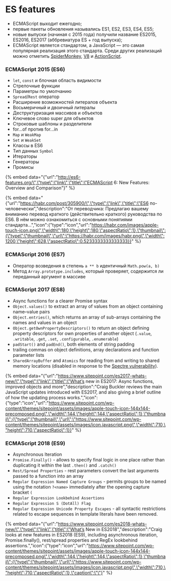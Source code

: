 # ES features

* ECMAScript выходит ежегодно;
* первые пакеты обновления назывались ES1, ES2, ES3, ES4, ES5;
* новые выпуски \(начиная с 2015 года\) получили название ES2015, ES2016, ES2017 \(аббревиатура ES + год выпуска\);
* ECMAScript является стандартом, а JavaScript — это самая популярная реализация этого стандарта. Среди других реализаций можно отметить [SpiderMonkey](https://ru.wikipedia.org/wiki/SpiderMonkey), [V8](https://ru.wikipedia.org/wiki/V8_%28%D0%B4%D0%B2%D0%B8%D0%B6%D0%BE%D0%BA_JavaScript%29) и [ActionScript](https://ru.wikipedia.org/wiki/ActionScript).

### ECMAScript 2015 \(ES6\)

* `let`, `const` и блочная область видимости
* Стрелочные функции
* Параметры по умолчанию
* `Spread`/`Rest` оператор
* Расширение возможностей литералов объекта
* Восьмеричный и двоичный литералы
* Деструктуризация массивов и объектов
* Ключевое слово super для объектов
* Строковые шаблоны и разделители
* for...of против for...in
* `Map` и `WeakMap`
* `Set` и `WeakSet`
* Классы в ES6
* Тип данных `Symbol`
* Итераторы
* Генераторы
* Промисы

{% embed data="{\"url\":\"http://es6-features.org/\",\"type\":\"link\",\"title\":\"ECMAScript 6: New Features: Overview and Comparison\"}" %}

{% embed data="{\"url\":\"https://habr.com/post/305900/\",\"type\":\"link\",\"title\":\"ES6 по-человечески\",\"description\":\"От переводчика: Предлагаю вашему вниманию перевод краткого \(действительно краткого\) руководства по ES6. В нём можно ознакомиться с основными понятиями стандарта...\",\"icon\":{\"type\":\"icon\",\"url\":\"https://habr.com/images/apple-touch-icon.png\",\"width\":180,\"height\":180,\"aspectRatio\":1},\"thumbnail\":{\"type\":\"thumbnail\",\"url\":\"https://habr.com/images/habr.png\",\"width\":1200,\"height\":628,\"aspectRatio\":0.5233333333333333}}" %}

### ECMAScript 2016 \(ES7\)

* Оператор возведения в степень `a ** b` идентичный `Math.pow(a, b)`
* Метод `Array.prototype.includes`, который проверяет, содержится ли переданный аргумент в массиве

### ECMAScript 2017 \(ES8\)

* Async functions for a clearer Promise syntax
* `Object.values()` to extract an array of values from an object containing name–value pairs
* `Object.entries()`, which returns an array of sub-arrays containing the names and values in an object
* `Object.getOwnPropertyDescriptors()` to return an object defining property descriptors for own properties of another object \(`.value`, `.writable`, `.get`, `.set`, `.configurable`, `.enumerable`\)
* `padStart()` and `padEnd()`, both elements of string padding
* trailing commas on object definitions, array declarations and function parameter lists
* `SharedArrayBuffer` and `Atomics` for reading from and writing to shared memory locations \(disabled in response to the [Spectre vulnerability](https://meltdownattack.com/)\).

{% embed data="{\"url\":\"https://www.sitepoint.com/es2017-whats-new/\",\"type\":\"link\",\"title\":\"What’s new in ES2017: Async functions, improved objects and more\",\"description\":\"Craig Buckler reviews the main JavaScript updates introduced with ES2017, and also giving a brief outline of how the updating process works.\",\"icon\":{\"type\":\"icon\",\"url\":\"https://www.sitepoint.com/wp-content/themes/sitepoint/assets/images/apple-touch-icon-144x144-precomposed.png\",\"width\":144,\"height\":144,\"aspectRatio\":1},\"thumbnail\":{\"type\":\"thumbnail\",\"url\":\"https://www.sitepoint.com/wp-content/themes/sitepoint/assets/images/icon.javascript.png\",\"width\":710,\"height\":710,\"aspectRatio\":1}}" %}

### ECMAScript 2018 \(ES9\)

* Asynchronous Iteration
* `Promise.Finally()` -  allows to specify final logic in one place rather than duplicating it within the last `.then()` and `.catch()`
* `Rest/Spread Properties` - rest parameters convert the last arguments passed to a function into an array
* `Regular Expression Named Capture Groups` - permits groups to be named using the notation `?<name>` immediately after the opening capture bracket `(`
* `Regular Expression Lookbehind Assertions` 
* `Regular Expression S (DotAll) Flag`
* `Regular Expression Unicode Property Escapes` - all syntactic restrictions related to escape sequences in template literals have been removed.

{% embed data="{\"url\":\"https://www.sitepoint.com/es2018-whats-new/\",\"type\":\"link\",\"title\":\"What’s New in ES2018\",\"description\":\"Craig looks at new features in ES2018 \(ES9\), including asynchronous iteration, Promise.finally\(\), rest/spread properties and RegEx lookbehind assertions.\",\"icon\":{\"type\":\"icon\",\"url\":\"https://www.sitepoint.com/wp-content/themes/sitepoint/assets/images/apple-touch-icon-144x144-precomposed.png\",\"width\":144,\"height\":144,\"aspectRatio\":1},\"thumbnail\":{\"type\":\"thumbnail\",\"url\":\"https://www.sitepoint.com/wp-content/themes/sitepoint/assets/images/icon.javascript.png\",\"width\":710,\"height\":710,\"aspectRatio\":1},\"caption\":\"\"}" %}



